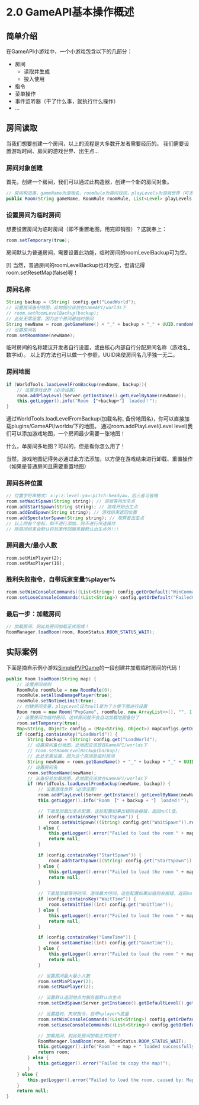 # 2.0 GameAPI基本操作概述

## 简单介绍
在GameAPI小游戏中，一个小游戏包含以下的几部分：
- 房间
  - 读取并生成
  - 投入使用
- 指令
- 菜单操作
- 事件监听器（干了什么事，就执行什么操作）
- ...

## 房间读取
当我们想要创建一个房间，以上的流程是大多数开发者需要经历的。
我们需要设置游戏时间、房间的游戏世界、出生点...

### 房间对象创建
首先，创建一个房间，我们可以通过此构造器，创建一个新的房间对象。
```java
// 房间构造类，gameName为游戏名，roomRule为房间规则，playLevels为游戏世界（可多个），roomLevelBackup房间备份，round游戏回合
public Room(String gameName, RoomRule roomRule, List<Level> playLevels, String roomLevelBackup, int round)
```
### 设置房间为临时房间
想要设置房间为临时房间（即不重置地图，用完即销毁）？这就奉上：
```java
room.setTemporary(true);
```
房间默认为普通房间，需要设置此功能，临时房间的roomLevelBackup可为空。

[!] 当然，普通房间的roomLevelBackup也可为空，但请记得room.setResetMap(false)喔！
### 房间名称
```java
String backup = (String) config.get("LoadWorld");
// 设置房间备份地图，此地图应该放在GameAPI/worlds下
// room.setRoomLevelBackup(backup);
// 此处无需设置，因为这个房间是临时房间
String newName = room.getGameName() + "_" + backup + "_" + UUID.randomUUID();
// 设置房间名
room.setRoomName(newName);
```
临时房间的名称建议开发者自行设置，或由核心内部自行分配房间名称（游戏名_数字id）。
以上的方法也可以做一个参照，UUID来使房间名几乎独一无二。
### 房间地图
```java
if (WorldTools.loadLevelFromBackup(newName, backup)){
    // 设置游戏世界（必须设置）
    room.addPlayLevel(Server.getInstance().getLevelByName(newName));
    this.getLogger().info("Room 【"+backup+"】 loaded！");
}
```
通过WorldTools.loadLevelFromBackup(加载名称, 备份地图名)，你可以直接加载plugins/GameAPI/worlds/下的地图。
通过room.addPlayLevel(Level level)我们可以添加游戏地图，一个房间最少需要一张地图！

什么，单房间多地图？可以的，但是看你怎么用了！

当然，游戏地图记得务必通过此方法添加，以方便在游戏结束进行卸载、重置操作（如果是普通房间且需要重置地图）
### 房间各种位置
```java
// 位置字符串格式: x:y:z:level:yaw:pitch:headyaw，后三者可省略
room.setWaitSpawn(String string); // 游戏等待出生点
room.addStartSpawn(String string); // 游戏开始出生点
room.addEndSpawn(String string); // 游戏结束返回位置
room.addSpectatorSpawn(String string); // 观察者出生点
// 以上的各个坐标，如不进行添加，则不进行传送操作
// 除房间结束会默认将玩家传回服务器默认出生点外!!!
```
### 房间最大/最小人数
```
room.setMinPlayer(2);
room.setMaxPlayer(16);
```
### 胜利失败指令，自带玩家变量%player%
```java
room.setWinConsoleCommands((List<String>) config.getOrDefault("WinCommands", new ArrayList<>()));
room.setLoseConsoleCommands((List<String>) config.getOrDefault("FailedCommands", new ArrayList<>()));
```
### 最后一步：加载房间
```java
// 加载房间，到此处房间加载正式完成！
RoomManager.loadRoom(room, RoomStatus.ROOM_STATUS_WAIT);
```
## 实际案例
下面是摘自示例小游戏[SimplePVPGame](https://github.com/glorydark/GameAPI_Example/blob/main/SimplePVPGame/src/main/java/glorydark/pvp/MainClass.java)的一段创建并加载临时房间的代码！
```java
public Room loadRoom(String map) {
    // 设置房间规则
    RoomRule roomRule = new RoomRule(0);
    roomRule.setAllowDamagePlayer(true);
    roomRule.setNoTimeLimit(true);
    // 创建房间变量，playLevel设为null是为了方便下面进行设置
    Room room = new Room("PvpGame", roomRule, new ArrayList<>(), "", 1);
    // 设置房间为临时房间，这样房间就不会自动加载地图备份了
    room.setTemporary(true);
    Map<String, Object> config = (Map<String, Object>) mapConfigs.getOrDefault(map, new HashMap<>());
    if (config.containsKey("LoadWorld")) {
        String backup = (String) config.get("LoadWorld");
        // 设置房间备份地图，此地图应该放在GameAPI/worlds下
        // room.setRoomLevelBackup(backup);
        // 此处无需设置，因为这个房间是临时房间
        String newName = room.getGameName() + "_" + backup + "_" + UUID.randomUUID();
        // 设置房间名
        room.setRoomName(newName);
        // 从备份处加载地图，此地图应该放在GameAPI/worlds下
        if (WorldTools.loadLevelFromBackup(newName, backup)) {
            // 设置游戏世界（必须设置）
            room.addPlayLevel(Server.getInstance().getLevelByName(newName));
            this.getLogger().info("Room 【" + backup + "】 loaded！");

            // 下面是加载出生点配置，这些配置如果出错则会报错，返回null值。
            if (config.containsKey("WaitSpawn")) {
                room.setWaitSpawn(((String) config.get("WaitSpawn")).replace(backup, newName));
            } else {
                this.getLogger().error("Failed to load the room " + map + ", caused by the wrong format in WaitSpawn Configuration!");
                return null;
            }

            if (config.containsKey("StartSpawn")) {
                room.addStartSpawn(((String) config.get("StartSpawn")).replace(backup, newName));
            } else {
                this.getLogger().error("Failed to load the room " + map + ", caused by the wrong format in StartSpawn Configuration!");
                return null;
            }

            // 下面是加载等待时间、游戏最大时间，这些配置如果出错则会报错，返回null值。
            if (config.containsKey("WaitTime")) {
                room.setWaitTime((int) config.get("WaitTime"));
            } else {
                this.getLogger().error("Failed to load the room " + map + ", caused by the wrong format in WaitTime Configuration!");
                return null;
            }

            if (config.containsKey("GameTime")) {
                room.setGameTime((int) config.get("GameTime"));
            } else {
                this.getLogger().error("Failed to load the room " + map + ", caused by the wrong format in GameTime Configuration!");
                return null;
            }

            // 设置房间最大最小人数
            room.setMinPlayer(2);
            room.setMaxPlayer(2);

            // 设置默认返回地点为服务器默认出生点
            room.setEndSpawn(Server.getInstance().getDefaultLevel().getSpawnLocation().getLocation());

            // 设置胜利、失败指令，自带%player%变量
            room.setWinConsoleCommands((List<String>) config.getOrDefault("WinCommands", new ArrayList<>()));
            room.setLoseConsoleCommands((List<String>) config.getOrDefault("FailedCommands", new ArrayList<>()));

            // 加载房间，到此处房间加载正式完成！
            RoomManager.loadRoom(room, RoomStatus.ROOM_STATUS_WAIT);
            this.getLogger().info("Room " + map + " loaded successfully!");
            return room;
        } else {
            this.getLogger().error("Failed to copy the map!");
        }
    } else {
        this.getLogger().error("Failed to load the room, caused by: MapNotFoundException");
    }
    return null;
}
```